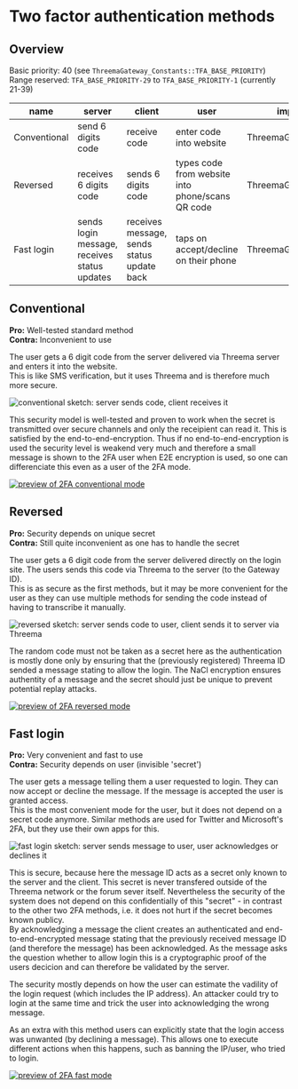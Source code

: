 # Two factor authentication methods
## Overview
Basic priority: 40 (see `ThreemaGateway_Constants::TFA_BASE_PRIORITY`)  
Range reserved: `TFA_BASE_PRIORITY-29` to `TFA_BASE_PRIORITY-1` (currently 21-39)

name         | server                                       | client                                     | user                                             | implemented (class)             | priority
------------ | -------------------------------------------- | ------------------------------------------ | ------------------------------------------------ | ------------------------------- | --------
Conventional | send 6 digits code                           | receive code                               | enter code into website                          | ThreemaGateway_Tfa_Conventional | 25
Reversed     | receives 6 digits code                       | sends 6 digits code                        | types code from website into phone/scans QR code | ThreemaGateway_Tfa_Reversed     | 30
Fast login   | sends login message, receives status updates | receives message, sends status update back | taps on accept/decline on their phone            | ThreemaGateway_Tfa_Fast         | 35

## Conventional

**Pro:** Well-tested standard method  
**Contra:** Inconvenient to use

The user gets a 6 digit code from the server delivered via Threema server and enters it into the website.  
This is like SMS verification, but it uses Threema and is therefore much more secure.

![conventional sketch: server sends code, client receives it](https://cdn.rawgit.com/rugk/xenforo-threema-gateway/master/docs/images/Conventional.svg)

This security model is well-tested and proven to work when the secret is transmitted over secure channels and only the receipient can read it. This is satisfied by the end-to-end-encryption.
Thus if no end-to-end-encryption is used the security level is weakend very much and therefore a small message is shown to the 2FA user when E2E encryption is used, so one can differenciate this even as a user of the 2FA mode.

[![preview of 2FA conventional mode](https://cdn.rawgit.com/rugk/xenforo-threema-gateway/8802cf95/docs/screenshots/conventionalLoginDesktopPlaySmall.png)](https://cdn.rawgit.com/rugk/xenforo-threema-gateway/8802cf95/docs/screencasts/conventionalLoginDesktop.webm)

## Reversed
**Pro:** Security depends on unique secret  
**Contra:** Still quite inconvenient as one has to handle the secret

The user gets a 6 digit code from the server delivered directly on the login site. The users sends this code via Threema to the server (to the Gateway ID).  
This is as secure as the first methods, but it may be more convenient for the user as they can use multiple methods for sending the code instead of having to transcribe it manually.

![reversed sketch: server sends code to user, client sends it to server via Threema](https://cdn.rawgit.com/rugk/xenforo-threema-gateway/master/docs/images/Reversed.svg)

The random code must not be taken as a secret here as the authentication is mostly done only by ensuring that the (previously registered) Threema ID sended a message stating to allow the login. The NaCl encryption ensures authentity of a message and the secret should just be unique to prevent potential replay attacks.

[![preview of 2FA reversed mode](https://cdn.rawgit.com/rugk/xenforo-threema-gateway/8802cf95/docs/screenshots/reversedLoginDesktopPlaySmall.png)](https://cdn.rawgit.com/rugk/xenforo-threema-gateway/8802cf95/docs/screencasts/reversedLoginDesktop.webm)

## Fast login
**Pro:** Very convenient and fast to use  
**Contra:** Security depends on user (invisible 'secret')

The user gets a message telling them a user requested to login. They can now accept or decline the message. If the message is accepted the user is granted access.  
This is the most convenient mode for the user, but it does not depend on a secret code anymore. Similar methods are used for Twitter and Microsoft's 2FA, but they use their own apps for this.

![fast login sketch: server sends message to user, user acknowledges or declines it](https://cdn.rawgit.com/rugk/xenforo-threema-gateway/master/docs/images/FastLogin.svg)

This is secure, because here the message ID acts as a secret only known to the server and the client. This secret is never transfered outside of the Threema network or the forum sever itself. Nevertheless the security of the system does not depend on this confidentially of this "secret" - in contrast to the other two 2FA methods, i.e. it does not hurt if the secret becomes known publicy.  
By acknowledging a message the client creates an authenticated and end-to-end-encrypted message stating that the previously received message ID (and therefore the message) has been acknowledged. As the message asks the question whether to allow login this is a cryptographic proof of the users decicion and can therefore be validated by the server.

The security mostly depends on how the user can estimate the vadility of the login request (which includes the IP address). An attacker could try to login at the same time and trick the user into acknowledging the wrong message.

As an extra with this method users can explicitly state that the login access was unwanted (by declining a message). This allows one to execute different actions when this happens, such as banning the IP/user, who tried to login.

[![preview of 2FA fast mode](https://cdn.rawgit.com/rugk/xenforo-threema-gateway/8802cf95/docs/screenshots/fastLoginDesktopPlaySmall.png)](https://cdn.rawgit.com/rugk/xenforo-threema-gateway/8802cf95/docs/screencasts/fastLoginDesktop.webm)
